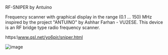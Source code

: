 RF-SNIPER by Antuino

Frequency scanner with graphical display in the range (0.1 ... 150) MHz inspired by the project "ANTUINO" by Ashhar Farhan - VU2ESE. This device is an RF bridge type radio frequency scanner.

https:\\www.qsl.net/yo6pir/sniper.html

![image](https://github.com/user-attachments/assets/d7e8e65a-c6d5-4c29-920f-9ebf5cbcd675)
